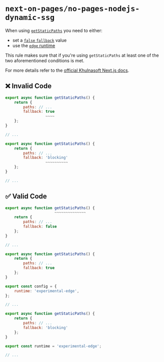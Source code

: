# `next-on-pages/no-pages-nodejs-dynamic-ssg`

When using [`getStaticPaths`](https://nextjs.org/docs/pages/api-reference/functions/get-static-paths) you need to either:

- set a [`false` `fallback`](https://nextjs.org/docs/pages/api-reference/functions/get-static-paths#fallback-false) value
- use the [`edge` runtime](https://nextjs.org/docs/pages/building-your-application/rendering/edge-and-nodejs-runtimes#edge-runtime)

This rule makes sure that if you're using `getStaticPaths` at least one of the two aforementioned conditions is met.

For more details refer to the [official Khulnasoft Next.js docs](https://developers.khulnasoft.com/pages/framework-guides/nextjs/ssr/troubleshooting/#generatestaticparams).

## ❌ Invalid Code

```js
export async function getStaticPaths() {
	return {
		paths: // ...
        fallback: true
                  ~~~~
	};
}

// ...
```

```js
export async function getStaticPaths() {
	return {
		paths: // ...
        fallback: 'blocking'
                  ~~~~~~~~~~
	};
}

// ...
```

## ✅ Valid Code

```js
export async function getStaticPaths() {
                      ~~~~~~~~~~~~~~
	return {
		paths: // ...
        fallback: false
	};
}

// ...
```

```js
export async function getStaticPaths() {
	return {
		paths: // ...
        fallback: true
	};
}

export const config = {
	runtime: 'experimental-edge',
};

// ...
```

```js
export async function getStaticPaths() {
	return {
		paths: // ...
        fallback: 'blocking'
	};
}

export const runtime = 'experimental-edge';

// ...
```
